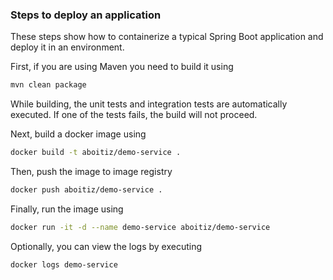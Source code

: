 ### Steps to deploy an application

These steps show how to containerize a typical Spring Boot application and deploy it in an environment.

First, if you are using Maven you need to build it using

```bash
mvn clean package
```

While building, the unit tests and integration tests are automatically executed. If one of the tests fails, the build will not proceed.



Next, build a docker image using

```bash
docker build -t aboitiz/demo-service .
```


Then, push the image to image registry

```bash
docker push aboitiz/demo-service .
```


Finally, run the image using
```bash
docker run -it -d --name demo-service aboitiz/demo-service
```


Optionally, you can view the logs by executing
```bash
docker logs demo-service
```
